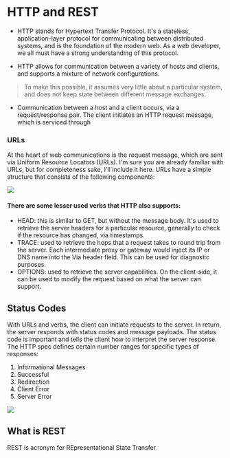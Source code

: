 # HTTP and REST

- HTTP stands for Hypertext Transfer Protocol. It's a stateless, application-layer protocol for communicating between distributed systems, and is the foundation of the modern web. As a web developer, we all must have a strong understanding of this protocol.

- HTTP allows for communication between a variety of hosts and clients, and supports a mixture of network configurations.

> To make this possible, it assumes very little about a particular system, and does not keep state between different message exchanges.

* Communication between a host and a client occurs, via a request/response pair. The client initiates an HTTP request message, which is serviced through

### URLs
At the heart of web communications is the request message, which are sent via Uniform Resource Locators (URLs). I'm sure you are already familiar with URLs, but for completeness sake, I'll include it here. URLs have a simple structure that consists of the following components:

![](https://cdn.tutsplus.com/net/authors/jeremymcpeak/http1-url-structure.png)


#### There are some lesser used verbs that HTTP also supports:

- HEAD: this is similar to GET, but without the message body. It's used to retrieve the server headers for a particular resource, generally to check if the resource has changed, via timestamps.
- TRACE: used to retrieve the hops that a request takes to round trip from the server. Each intermediate proxy or gateway would inject its IP or DNS name into the Via header field. This can be used for diagnostic purposes.
- OPTIONS: used to retrieve the server capabilities. On the client-side, it can be used to modify the request based on what the server can support.

## Status Codes
With URLs and verbs, the client can initiate requests to the server. In return, the server responds with status codes and message payloads. The status code is important and tells the client how to interpret the server response. The HTTP spec defines certain number ranges for specific types of responses:
1. Informational Messages
2. Successful
3. Redirection
4. Client Error
5. Server Error

![](https://cdn.tutsplus.com/net/authors/jeremymcpeak/http1-req-res-details.png)

## What is REST
REST is acronym for REpresentational State Transfer